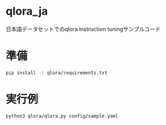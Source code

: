 # qlora_ja
日本語データセットでのqlora instruction tuningサンプルコード

# 準備
```bash
pip install -r qlora/requirements.txt
```

# 実行例

```bash
python3 qlora/qlora.py config/sample.yaml
```
